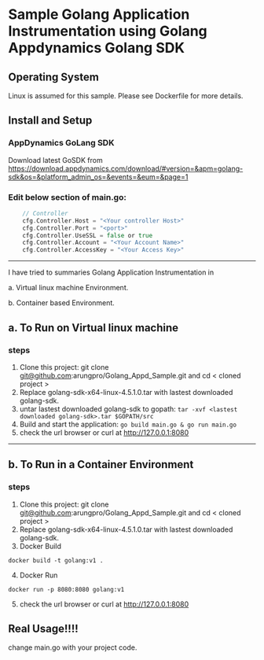
# Sample Golang Application Instrumentation using Golang Appdynamics Golang SDK
## Operating System
Linux is assumed for this sample. Please see Dockerfile for more details.

## Install and Setup

### AppDynamics GoLang SDK

Download latest GoSDK from https://download.appdynamics.com/download/#version=&apm=golang-sdk&os=&platform_admin_os=&events=&eum=&page=1

###  Edit below section of main.go:

```go
    // Controller
    cfg.Controller.Host = "<Your controller Host>"
    cfg.Controller.Port = "<port>"
    cfg.Controller.UseSSL = false or true
    cfg.Controller.Account = "<Your Account Name>"
    cfg.Controller.AccessKey = "<Your Access Key>"
```
----------------------------------------------------------------------------------------------
I have tried to summaries Golang Application Instrumentation in

a. Virtual linux machine Environment.

b. Container based Environment.


## a. To Run on Virtual linux machine
### steps
1. Clone this project: git clone git@github.com:arungpro/Golang_Appd_Sample.git and cd < cloned project >
2. Replace golang-sdk-x64-linux-4.5.1.0.tar with lastest downloaded golang-sdk.
3. untar lastest downloaded golang-sdk to gopath: ```tar -xvf <lastest downloaded golang-sdk>.tar $GOPATH/src```
4. Build and start the application: ```go build main.go & go run main.go```
5. check the url browser or curl at http://127.0.0.1:8080

----------------------------------------------------------------------------------------------
## b. To Run in a Container Environment

### steps

1. Clone this project: git clone git@github.com:arungpro/Golang_Appd_Sample.git and cd < cloned project >
2. Replace golang-sdk-x64-linux-4.5.1.0.tar with lastest downloaded golang-sdk.
3. Docker Build
```
docker build -t golang:v1 .
```

4. Docker Run
```
docker run -p 8080:8080 golang:v1
```
5. check the url browser or curl at http://127.0.0.1:8080

## Real Usage!!!!
change main.go with your project code.

